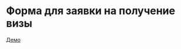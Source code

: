 Форма для заявки на получение визы
=====================

[Демо](https://bylylaka.github.io/visa-order/)
